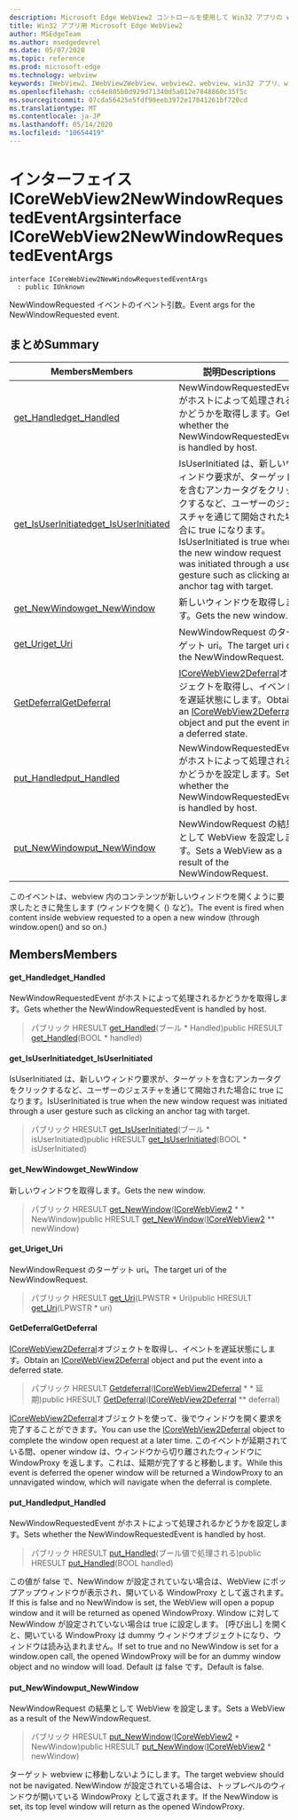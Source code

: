```yaml
---
description: Microsoft Edge WebView2 コントロールを使用して Win32 アプリの web コンテンツをホストする
title: Win32 アプリ用 Microsoft Edge WebView2
author: MSEdgeTeam
ms.author: msedgedevrel
ms.date: 05/07/2020
ms.topic: reference
ms.prod: microsoft-edge
ms.technology: webview
keywords: IWebView2、IWebView2WebView、webview2、webview、win32 アプリ、win32、edge、ICoreWebView2、ICoreWebView2Controller、browser control、edge html
ms.openlocfilehash: cc64e805b0d929d71340d5a012e7848860c35f5c
ms.sourcegitcommit: 07cda56425e5fdf90eeb3972e17041261bf720cd
ms.translationtype: MT
ms.contentlocale: ja-JP
ms.lasthandoff: 05/14/2020
ms.locfileid: "10654419"
---
```

# <span data-ttu-id="4869a-104">インターフェイス ICoreWebView2NewWindowRequestedEventArgs</span><span class="sxs-lookup"><span data-stu-id="4869a-104">interface ICoreWebView2NewWindowRequestedEventArgs</span></span> 

```
interface ICoreWebView2NewWindowRequestedEventArgs
  : public IUnknown
```

<span data-ttu-id="4869a-105">NewWindowRequested イベントのイベント引数。</span><span class="sxs-lookup"><span data-stu-id="4869a-105">Event args for the NewWindowRequested event.</span></span>

## <span data-ttu-id="4869a-106">まとめ</span><span class="sxs-lookup"><span data-stu-id="4869a-106">Summary</span></span>

 <span data-ttu-id="4869a-107">Members</span><span class="sxs-lookup"><span data-stu-id="4869a-107">Members</span></span>                        | <span data-ttu-id="4869a-108">説明</span><span class="sxs-lookup"><span data-stu-id="4869a-108">Descriptions</span></span>
--------------------------------|---------------------------------------------
[<span data-ttu-id="4869a-109">get_Handled</span><span class="sxs-lookup"><span data-stu-id="4869a-109">get_Handled</span></span>](#get_handled) | <span data-ttu-id="4869a-110">NewWindowRequestedEvent がホストによって処理されるかどうかを取得します。</span><span class="sxs-lookup"><span data-stu-id="4869a-110">Gets whether the NewWindowRequestedEvent is handled by host.</span></span>
[<span data-ttu-id="4869a-111">get_IsUserInitiated</span><span class="sxs-lookup"><span data-stu-id="4869a-111">get_IsUserInitiated</span></span>](#get_isuserinitiated) | <span data-ttu-id="4869a-112">IsUserInitiated は、新しいウィンドウ要求が、ターゲットを含むアンカータグをクリックするなど、ユーザーのジェスチャを通じて開始された場合に true になります。</span><span class="sxs-lookup"><span data-stu-id="4869a-112">IsUserInitiated is true when the new window request was initiated through a user gesture such as clicking an anchor tag with target.</span></span>
[<span data-ttu-id="4869a-113">get_NewWindow</span><span class="sxs-lookup"><span data-stu-id="4869a-113">get_NewWindow</span></span>](#get_newwindow) | <span data-ttu-id="4869a-114">新しいウィンドウを取得します。</span><span class="sxs-lookup"><span data-stu-id="4869a-114">Gets the new window.</span></span>
[<span data-ttu-id="4869a-115">get_Uri</span><span class="sxs-lookup"><span data-stu-id="4869a-115">get_Uri</span></span>](#get_uri) | <span data-ttu-id="4869a-116">NewWindowRequest のターゲット uri。</span><span class="sxs-lookup"><span data-stu-id="4869a-116">The target uri of the NewWindowRequest.</span></span>
[<span data-ttu-id="4869a-117">GetDeferral</span><span class="sxs-lookup"><span data-stu-id="4869a-117">GetDeferral</span></span>](#getdeferral) | <span data-ttu-id="4869a-118">[ICoreWebView2Deferral](icorewebview2deferral.md)オブジェクトを取得し、イベントを遅延状態にします。</span><span class="sxs-lookup"><span data-stu-id="4869a-118">Obtain an [ICoreWebView2Deferral](icorewebview2deferral.md) object and put the event into a deferred state.</span></span>
[<span data-ttu-id="4869a-119">put_Handled</span><span class="sxs-lookup"><span data-stu-id="4869a-119">put_Handled</span></span>](#put_handled) | <span data-ttu-id="4869a-120">NewWindowRequestedEvent がホストによって処理されるかどうかを設定します。</span><span class="sxs-lookup"><span data-stu-id="4869a-120">Sets whether the NewWindowRequestedEvent is handled by host.</span></span>
[<span data-ttu-id="4869a-121">put_NewWindow</span><span class="sxs-lookup"><span data-stu-id="4869a-121">put_NewWindow</span></span>](#put_newwindow) | <span data-ttu-id="4869a-122">NewWindowRequest の結果として WebView を設定します。</span><span class="sxs-lookup"><span data-stu-id="4869a-122">Sets a WebView as a result of the NewWindowRequest.</span></span>

<span data-ttu-id="4869a-123">このイベントは、webview 内のコンテンツが新しいウィンドウを開くように要求したときに発生します (ウィンドウを開く () など)。</span><span class="sxs-lookup"><span data-stu-id="4869a-123">The event is fired when content inside webview requested to a open a new window (through window.open() and so on.)</span></span>

## <span data-ttu-id="4869a-124">Members</span><span class="sxs-lookup"><span data-stu-id="4869a-124">Members</span></span>

#### <span data-ttu-id="4869a-125">get_Handled</span><span class="sxs-lookup"><span data-stu-id="4869a-125">get_Handled</span></span> 

<span data-ttu-id="4869a-126">NewWindowRequestedEvent がホストによって処理されるかどうかを取得します。</span><span class="sxs-lookup"><span data-stu-id="4869a-126">Gets whether the NewWindowRequestedEvent is handled by host.</span></span>

> <span data-ttu-id="4869a-127">パブリック HRESULT [get_Handled](#get_handled)(ブール \* Handled)</span><span class="sxs-lookup"><span data-stu-id="4869a-127">public HRESULT [get_Handled](#get_handled)(BOOL \* handled)</span></span>

#### <span data-ttu-id="4869a-128">get_IsUserInitiated</span><span class="sxs-lookup"><span data-stu-id="4869a-128">get_IsUserInitiated</span></span> 

<span data-ttu-id="4869a-129">IsUserInitiated は、新しいウィンドウ要求が、ターゲットを含むアンカータグをクリックするなど、ユーザーのジェスチャを通じて開始された場合に true になります。</span><span class="sxs-lookup"><span data-stu-id="4869a-129">IsUserInitiated is true when the new window request was initiated through a user gesture such as clicking an anchor tag with target.</span></span>

> <span data-ttu-id="4869a-130">パブリック HRESULT [get_IsUserInitiated](#get_isuserinitiated)(ブール \* isUserInitiated)</span><span class="sxs-lookup"><span data-stu-id="4869a-130">public HRESULT [get_IsUserInitiated](#get_isuserinitiated)(BOOL \* isUserInitiated)</span></span>

#### <span data-ttu-id="4869a-131">get_NewWindow</span><span class="sxs-lookup"><span data-stu-id="4869a-131">get_NewWindow</span></span> 

<span data-ttu-id="4869a-132">新しいウィンドウを取得します。</span><span class="sxs-lookup"><span data-stu-id="4869a-132">Gets the new window.</span></span>

> <span data-ttu-id="4869a-133">パブリック HRESULT [get_NewWindow](#get_newwindow)([ICoreWebView2](icorewebview2.md) \* \* NewWindow)</span><span class="sxs-lookup"><span data-stu-id="4869a-133">public HRESULT [get_NewWindow](#get_newwindow)([ICoreWebView2](icorewebview2.md) \*\* newWindow)</span></span>

#### <span data-ttu-id="4869a-134">get_Uri</span><span class="sxs-lookup"><span data-stu-id="4869a-134">get_Uri</span></span> 

<span data-ttu-id="4869a-135">NewWindowRequest のターゲット uri。</span><span class="sxs-lookup"><span data-stu-id="4869a-135">The target uri of the NewWindowRequest.</span></span>

> <span data-ttu-id="4869a-136">パブリック HRESULT [get_Uri](#get_uri)(LPWSTR \* Uri)</span><span class="sxs-lookup"><span data-stu-id="4869a-136">public HRESULT [get_Uri](#get_uri)(LPWSTR \* uri)</span></span>

#### <span data-ttu-id="4869a-137">GetDeferral</span><span class="sxs-lookup"><span data-stu-id="4869a-137">GetDeferral</span></span> 

<span data-ttu-id="4869a-138">[ICoreWebView2Deferral](icorewebview2deferral.md)オブジェクトを取得し、イベントを遅延状態にします。</span><span class="sxs-lookup"><span data-stu-id="4869a-138">Obtain an [ICoreWebView2Deferral](icorewebview2deferral.md) object and put the event into a deferred state.</span></span>

> <span data-ttu-id="4869a-139">パブリック HRESULT [Getdeferral](#getdeferral)([ICoreWebView2Deferral](icorewebview2deferral.md) \* \* 延期)</span><span class="sxs-lookup"><span data-stu-id="4869a-139">public HRESULT [GetDeferral](#getdeferral)([ICoreWebView2Deferral](icorewebview2deferral.md) \*\* deferral)</span></span>

<span data-ttu-id="4869a-140">[ICoreWebView2Deferral](icorewebview2deferral.md)オブジェクトを使って、後でウィンドウを開く要求を完了することができます。</span><span class="sxs-lookup"><span data-stu-id="4869a-140">You can use the [ICoreWebView2Deferral](icorewebview2deferral.md) object to complete the window open request at a later time.</span></span> <span data-ttu-id="4869a-141">このイベントが延期されている間、opener window は、ウィンドウから切り離されたウィンドウに WindowProxy を返します。これは、延期が完了すると移動します。</span><span class="sxs-lookup"><span data-stu-id="4869a-141">While this event is deferred the opener window will be returned a WindowProxy to an unnavigated window, which will navigate when the deferral is complete.</span></span>

#### <span data-ttu-id="4869a-142">put_Handled</span><span class="sxs-lookup"><span data-stu-id="4869a-142">put_Handled</span></span> 

<span data-ttu-id="4869a-143">NewWindowRequestedEvent がホストによって処理されるかどうかを設定します。</span><span class="sxs-lookup"><span data-stu-id="4869a-143">Sets whether the NewWindowRequestedEvent is handled by host.</span></span>

> <span data-ttu-id="4869a-144">パブリック HRESULT [put_Handled](#put_handled)(ブール値で処理される)</span><span class="sxs-lookup"><span data-stu-id="4869a-144">public HRESULT [put_Handled](#put_handled)(BOOL handled)</span></span>

<span data-ttu-id="4869a-145">この値が false で、NewWindow が設定されていない場合は、WebView にポップアップウィンドウが表示され、開いている WindowProxy として返されます。</span><span class="sxs-lookup"><span data-stu-id="4869a-145">If this is false and no NewWindow is set, the WebView will open a popup window and it will be returned as opened WindowProxy.</span></span> <span data-ttu-id="4869a-146">Window に対して NewWindow が設定されていない場合は true に設定します。 [呼び出し] を開くと、開いている WindowProxy は dummy ウィンドウオブジェクトになり、ウィンドウは読み込まれません。</span><span class="sxs-lookup"><span data-stu-id="4869a-146">If set to true and no NewWindow is set for a window.open call, the opened WindowProxy will be for an dummy window object and no window will load.</span></span> <span data-ttu-id="4869a-147">Default は false です。</span><span class="sxs-lookup"><span data-stu-id="4869a-147">Default is false.</span></span>

#### <span data-ttu-id="4869a-148">put_NewWindow</span><span class="sxs-lookup"><span data-stu-id="4869a-148">put_NewWindow</span></span> 

<span data-ttu-id="4869a-149">NewWindowRequest の結果として WebView を設定します。</span><span class="sxs-lookup"><span data-stu-id="4869a-149">Sets a WebView as a result of the NewWindowRequest.</span></span>

> <span data-ttu-id="4869a-150">パブリック HRESULT [put_NewWindow](#put_newwindow)([ICoreWebView2](icorewebview2.md) \* NewWindow)</span><span class="sxs-lookup"><span data-stu-id="4869a-150">public HRESULT [put_NewWindow](#put_newwindow)([ICoreWebView2](icorewebview2.md) \* newWindow)</span></span>

<span data-ttu-id="4869a-151">ターゲット webview に移動しないようにします。</span><span class="sxs-lookup"><span data-stu-id="4869a-151">The target webview should not be navigated.</span></span> <span data-ttu-id="4869a-152">NewWindow が設定されている場合は、トップレベルのウィンドウが開いている WindowProxy として返されます。</span><span class="sxs-lookup"><span data-stu-id="4869a-152">If the NewWindow is set, its top level window will return as the opened WindowProxy.</span></span>

